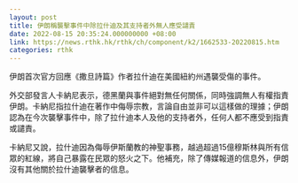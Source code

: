 ```yaml
---
layout: post
title: 伊朗稱襲擊事件中除拉什迪及其支持者外無人應受譴責
date: 2022-08-15 20:35:24.000000000 +08:00
link: https://news.rthk.hk/rthk/ch/component/k2/1662533-20220815.htm
categories: rthk
---
```


伊朗首次官方回應《撒旦詩篇》作者拉什迪在美國紐約州遇襲受傷的事件。

外交部發言人卡納尼表示，德黑蘭與事件絕對無任何關係，同時強調無人有權指責伊朗。卡納尼指拉什迪在著作中侮辱宗教，言論自由並非可以這樣做的理據；伊朗認為在今次襲擊事件中，除了拉什迪本人及他的支持者外，任何人都不應受到指責或譴責。

卡納尼又說，拉什迪因為侮辱伊斯蘭教的神聖事務，越過超過15億穆斯林與所有信眾的紅線，將自己暴露在民眾的怒火之下。他補充，除了傳媒報道的信息外，伊朗沒有其他關於拉什迪襲擊者的信息。
